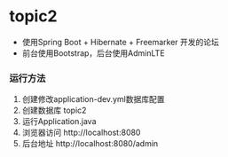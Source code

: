 # topic2

- 使用Spring Boot + Hibernate + Freemarker 开发的论坛
- 前台使用Bootstrap，后台使用AdminLTE

### 运行方法

1. 创建修改application-dev.yml数据库配置
2. 创建数据库 topic2
3. 运行Application.java
4. 浏览器访问 http://localhost:8080
5. 后台地址 http://localhost:8080/admin

